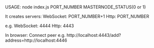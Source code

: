 USAGE:
node index.js PORT_NUMBER MASTERNODE_STATUS(0 or 1)

It creates servers:
WebSocket: PORT_NUMBER+1
Http: PORT_NUMBER

e.g.
WebSocket: 4444
Http: 4443

In browser:
Connect peer
e.g. http://localhost:4443/add?address=http://localhost:4446
